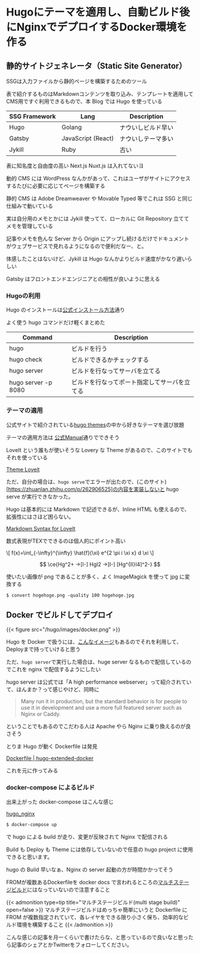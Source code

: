 # Hugoにテーマを適用し、自動ビルド後にNginxでデプロイするDocker環境を作る


## 静的サイトジェネレータ（Static Site Generator）

SSGは入力ファイルから静的ページを構築するためのツール

表で紹介するものはMarkdownコンテンツを取り込み、テンプレートを適用してCMS用ですぐ利用できるもので、本 Blog では Hugo を使っている

| SSG Framework | Lang | Description |
| ------ | ---- |----------- |
| Hugo  | Golang | ナウいしビルド早い |
| Gatsby | JavaScript (React) | ナウいしテーマ多い |
| Jykill | Ruby | 古い |

表に知名度と自由度の高い Next.js Nuxt.js は入れてないヨ

動的 CMS には WordPress なんかがあって、これはユーザがサイトにアクセスするたびに必要に応じてページを構築する

静的 CMS は Adobe Dreamweaver や Movable Typed 等でこれは SSG と同じ仕組みで動いている

実は自分用のメモとかには Jykill 使ってて、ローカルに Git Repository 立ててメモを管理している

記事やメモを色んな Server から Origin にアップし続けるだけでドキュメントがウェブサービスで見れるようになるので便利だなー、と。

体感したことはないけど、Jykill は Hugo なんかよりビルド速度がかなり遅いらしい

Gatsby はフロントエンドエンジニアとの相性が良いように思える

### Hugoの利用

Hugo のインストールは[公式インストール方法](https://gohugo.io/getting-started/installing/)通り

よく使う hugo コマンドだけ軽くまとめた


| Command | Description |
| ------ | ----------- |
| hugo  | ビルドを行う |
| hugo check   | ビルドできるかチェックする |
| hugo server  | ビルドを行なってサーバを立てる |
| hugo server -p 8080 | ビルドを行なってポート指定してサーバを立てる |

### テーマの適用

公式サイトで紹介されている[hugo themes](https://themes.gohugo.io/)の中から好きなテーマを選び放題

テーマの適用方法は [公式Manual](https://hugoloveit.com/theme-documentation-basics/)通りでできそう

LoveIt という誰もが使いそうな Lovery な Theme があるので、このサイトでもそれを使っている

[Theme Loveit](https://themes.gohugo.io/themes/loveit/)


ただ、自分の場合は、`hugo serve`でエラーが出たので、(このサイト)[https://zhuanlan.zhihu.com/p/262906525]の内容を実装しないと hugo serve が実行できなかった。

Hugo は基本的には Markdown で記述できるが、Inline HTML も使えるので、拡張性にはさほど困らない。

[Markdown Syntax for LoveIt](https://hugoloveit.com/basic-markdown-syntax/)

数式表現がTEXでできるのは個人的にポイント高い

\\[ f(x)=\int_{-\infty}^{\infty} \hat{f}(\xi) e^{2 \pi i \xi x} d \xi \\]

$$ \ce{Hg^2+ ->[I-] HgI2 ->[I-] [Hg^{II}I4]^2-} $$

使いたい画像が png であることが多く、よく ImageMagick を使って jpg に変換する

    $ convert hogehoge.png -quality 100 hogehoge.jpg

## Docker でビルドしてデプロイ

{{< figure src="/hugo/images/docker.png" >}}

Hugo を Docker で扱うには、[こんなイメージ](https://hub.docker.com/r/klakegg/hugo/)もあるのでそれを利用して、Deployまで持っていけると思う

ただ、`hugo server`で実行した場合は、huge server なるもので配信しているのでこれを nginx で配信するようにしたい

hugo server は公式では「A high performance webserver」って紹介されていて、ほんまか？って感じやけど、同時に

> Many run it in production, but the standard behavior is for people to use it in development and use a more full featured server such as Nginx or Caddy.

ということでもあるのでこだわる人は Apache やら Nginx に乗り換えるのが良さそう

とりま Hugo が動く Dockerfile は発見

[Dockerfile | hugo-extended-docker](https://github.com/peaceiris/hugo-extended-docker/blob/main/Dockerfile)

これを元に作ってみる

### docker-compose によるビルド

出来上がった docker-compose はこんな感じ

[hugo_nginx](https://github.com/okayu1230z/okmt_blog)

```sh
$ docker-compose up
```

で hugo による build が走り、変更が反映されて Nginx で配信される

Build も Deploy も Theme には依存していないので任意の hugo project に使用できると思います。

hugo の Build 早いなぁ、Nginx の server 起動の方が時間かかってそう

FROMが複数あるDockerfileを docker docs で言われるところの[マルチステージビルド](https://docs.docker.com/develop/develop-images/multistage-build/)にはなっていないので注意すること

{{< admonition type=tip title="マルチステージビルド(multi stage build)" open=false >}}
マルチステージビルドはめっちゃ簡単にいうと Dockerfile に FROM が複数指定されていて、各レイヤをできる限り小さく保ち、効率的なビルド環境を構築すること
{{< /admonition >}}

こんな感じの記事を月一くらいで書けたらな、と思っているので良いなと思ったら記事のシェアとかTwitterをフォローしてください。


